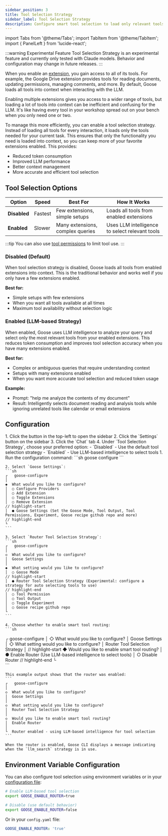 ```yaml
---
sidebar_position: 3
title: Tool Selection Strategy
sidebar_label: Tool Selection Strategy
description: Configure smart tool selection to load only relevant tools, improving performance with multiple extensions
---
```


import Tabs from '@theme/Tabs';
import TabItem from '@theme/TabItem';
import { PanelLeft } from 'lucide-react';

:::warning Experimental Feature
Tool Selection Strategy is an experimental feature and currently only tested with Claude models. Behavior and configuration may change in future releases.
:::

When you enable an [extension](/docs/getting-started/using-extensions), you gain access to all of its tools. For example, the Google Drive extension provides tools for reading documents, updating permissions, managing comments, and more. By default, Goose loads all tools into context when interacting with the LLM.

Enabling multiple extensions gives you access to a wider range of tools, but loading a lot of tools into context can be inefficient and confusing for the LLM. It's like having every tool in your workshop spread out on your bench when you only need one or two. 

To manage this more efficiently, you can enable a tool selection strategy. Instead of loading all tools for every interaction, it loads only the tools needed for your current task. This ensures that only the functionality you need is loaded into context, so you can keep more of your favorite extensions enabled. This provides:

- Reduced token consumption
- Improved LLM performance
- Better context management
- More accurate and efficient tool selection

## Tool Selection Options

| Option | Speed | Best For | How It Works |
|--------|-------|----------|--------------|
| **Disabled** | Fastest | Few extensions, simple setups | Loads all tools from enabled extensions |
| **Enabled** | Slower | Many extensions, complex queries | Uses LLM intelligence to select relevant tools |

:::tip
You can also use [tool permissions](/docs/guides/managing-tools/tool-permissions) to limit tool use.
:::

### Disabled (Default)
When tool selection strategy is disabled, Goose loads all tools from enabled extensions into context. This is the traditional behavior and works well if you only have a few extensions enabled.

**Best for:**
- Simple setups with few extensions
- When you want all tools available at all times
- Maximum tool availability without selection logic

### Enabled (LLM-based Strategy)
When enabled, Goose uses LLM intelligence to analyze your query and select only the most relevant tools from your enabled extensions. This reduces token consumption and improves tool selection accuracy when you have many extensions enabled.

**Best for:**
- Complex or ambiguous queries that require understanding context
- Setups with many extensions enabled
- When you want more accurate tool selection and reduced token usage

**Example:**
- Prompt: "help me analyze the contents of my document"
- Result: Intelligently selects document reading and analysis tools while ignoring unrelated tools like calendar or email extensions

## Configuration

<Tabs groupId="interface">
  <TabItem value="ui" label="Goose Desktop" default>
    1. Click the <PanelLeft className="inline" size={16} /> button in the top-left to open the sidebar
    2. Click the `Settings` button on the sidebar
    3. Click the `Chat` tab
    4. Under `Tool Selection Strategy`, choose your preferred option:
       - `Disabled` - Use the default tool selection strategy
       - `Enabled` - Use LLM-based intelligence to select tools
  </TabItem>
  <TabItem value="cli" label="Goose CLI">
    1. Run the configuration command:
    ```sh
    goose configure
    ```

    2. Select `Goose Settings`:
    ```sh
    ┌   goose-configure
    │
    ◆  What would you like to configure?
    │  ○ Configure Providers
    │  ○ Add Extension
    │  ○ Toggle Extensions
    │  ○ Remove Extension
    // highlight-start
    │  ● Goose Settings (Set the Goose Mode, Tool Output, Tool Permissions, Experiment, Goose recipe github repo and more)
    // highlight-end
    └ 
    ```

    3. Select `Router Tool Selection Strategy`:
    ```sh
    ┌   goose-configure
    │
    ◇  What would you like to configure?
    │  Goose Settings
    │
    ◆  What setting would you like to configure?
    │  ○ Goose Mode 
    // highlight-start
    │  ● Router Tool Selection Strategy (Experimental: configure a strategy for auto selecting tools to use)
    // highlight-end
    │  ○ Tool Permission 
    │  ○ Tool Output 
    │  ○ Toggle Experiment 
    │  ○ Goose recipe github repo 
    └ 
    ```

    4. Choose whether to enable smart tool routing:
    ```sh
   ┌   goose-configure 
   │
   ◇  What would you like to configure?
   │  Goose Settings 
   │
   ◇  What setting would you like to configure?
   │  Router Tool Selection Strategy 
   │
    // highlight-start
   ◆  Would you like to enable smart tool routing?
   │  ● Enable Router (Use LLM-based intelligence to select tools)
   │  ○ Disable Router
    // highlight-end
   └  
    ```

    This example output shows that the router was enabled:
    ```
    ┌   goose-configure
    │
    ◇  What would you like to configure?
    │  Goose Settings
    │
    ◇  What setting would you like to configure?
    │  Router Tool Selection Strategy
    │
    ◇  Would you like to enable smart tool routing?
    │  Enable Router
    │
    └  Router enabled - using LLM-based intelligence for tool selection
    ```

    When the router is enabled, Goose CLI displays a message indicating when the `llm_search` strategy is in use.

  </TabItem>
</Tabs>

## Environment Variable Configuration

You can also configure tool selection using environment variables or in your [configuration file](/docs/guides/config-file):

```bash
# Enable LLM-based tool selection
export GOOSE_ENABLE_ROUTER=true

# Disable (use default behavior)
export GOOSE_ENABLE_ROUTER=false
```

Or in your `config.yaml` file:
```yaml
GOOSE_ENABLE_ROUTER: 'true'
```